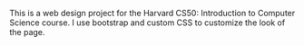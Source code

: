 This is a web design project for the Harvard CS50: Introduction to Computer Science course. I use bootstrap and custom CSS to customize the look of the page.
